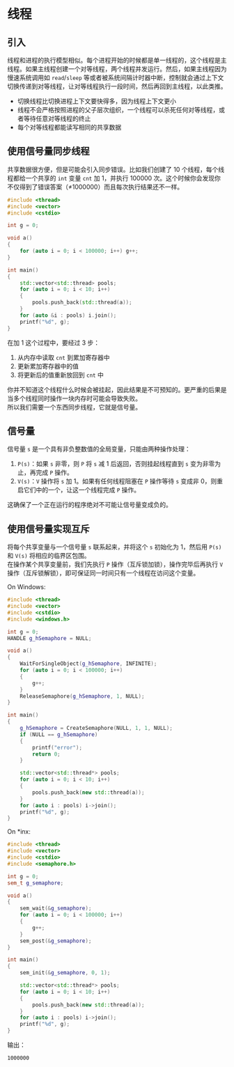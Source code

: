 # 线程

## 引入
线程和进程的执行模型相似。每个进程开始的时候都是单一线程的，这个线程是主线程。如果主线程创建一个对等线程，两个线程并发运行。然后，如果主线程因为慢速系统调用如 `read`/`sleep` 等或者被系统间隔计时器中断，控制就会通过上下文切换传递到对等线程，让对等线程执行一段时间，然后再回到主线程，以此类推。  
- 切换线程比切换进程上下文要快得多，因为线程上下文更小
- 线程不会严格按照进程的父子层次组织，一个线程可以杀死任何对等线程，或者等待任意对等线程的终止
- 每个对等线程都能读写相同的共享数据

## 使用信号量同步线程
共享数据很方便，但是可能会引入同步错误。比如我们创建了 10 个线程，每个线程都给一个共享的 `int` 变量 `cnt` 加 1，并执行 100000 次。这个时候你会发现你不仅得到了错误答案（≠1000000）而且每次执行结果还不一样。
```cpp
#include <thread>
#include <vector>
#include <cstdio>

int g = 0;

void a()
{
    for (auto i = 0; i < 100000; i++) g++;
}

int main()
{
    std::vector<std::thread> pools;
    for (auto i = 0; i < 10; i++) 
    {
        pools.push_back(std::thread(a));
    }
    for (auto &i : pools) i.join();
    printf("%d", g);
}
```  
在加 1 这个过程中，要经过 3 步：
1. 从内存中读取 `cnt` 到累加寄存器中
2. 更新累加寄存器中的值
3. 将更新后的值重新放回到 `cnt` 中

你并不知道这个线程什么时候会被挂起，因此结果是不可预知的。更严重的后果是当多个线程同时操作一块内存时可能会导致失败。  
所以我们需要一个东西同步线程，它就是信号量。  

## 信号量
信号量 `s` 是一个具有非负整数值的全局变量，只能由两种操作处理：
1. `P(s)`：如果 `s` 非零，则 `P` 将 `s` 减 1 后返回，否则挂起线程直到 `s` 变为非零为止，再完成 `P` 操作。
2. `V(s)`：`V` 操作将 `s` 加 1。如果有任何线程阻塞在 `P` 操作等待 `s` 变成非 0，则重启它们中的一个，让这一个线程完成 `P` 操作。

这确保了一个正在运行的程序绝对不可能让信号量变成负的。

## 使用信号量实现互斥
将每个共享变量与一个信号量 `s` 联系起来，并将这个 `s` 初始化为 1，然后用 `P(s)` 和 `V(s)` 将相应的临界区包围。  
在操作某个共享变量前，我们先执行 `P` 操作（互斥锁加锁），操作完毕后再执行 `V` 操作（互斥锁解锁），即可保证同一时间只有一个线程在访问这个变量。  

On Windows:
```cpp
#include <thread>
#include <vector>
#include <cstdio>
#include <windows.h>

int g = 0;
HANDLE g_hSemaphore = NULL;

void a()
{
    WaitForSingleObject(g_hSemaphore, INFINITE);
    for (auto i = 0; i < 100000; i++) 
    {
        g++;
    }
    ReleaseSemaphore(g_hSemaphore, 1, NULL);
}

int main()
{
    g_hSemaphore = CreateSemaphore(NULL, 1, 1, NULL);
    if (NULL == g_hSemaphore)
    {
        printf("error");
        return 0;
    }

    std::vector<std::thread*> pools;
    for (auto i = 0; i < 10; i++) 
    {
        pools.push_back(new std::thread(a));
    }
    for (auto i : pools) i->join();
    printf("%d", g);
}
```
On *inx:
```cpp
#include <thread>
#include <vector>
#include <cstdio>
#include <semaphore.h>

int g = 0;
sem_t g_semaphore;

void a()
{
    sem_wait(&g_semaphore);
    for (auto i = 0; i < 100000; i++) 
    {
        g++;
    }
    sem_post(&g_semaphore);
}

int main()
{
    sem_init(&g_semaphore, 0, 1);

    std::vector<std::thread*> pools;
    for (auto i = 0; i < 10; i++) 
    {
        pools.push_back(new std::thread(a));
    }
    for (auto i : pools) i->join();
    printf("%d", g);
}
```
输出：
```
1000000
```
